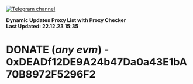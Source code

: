 [![Telegram channel](https://img.shields.io/endpoint?url=https://runkit.io/damiankrawczyk/telegram-badge/branches/master?url=https://t.me/n4z4v0d)](https://t.me/n4z4v0d) 

**Dynamic Updates Proxy List with Proxy Checker**  
**Last Updated: 22.12.23 15:35**

# DONATE (_any evm_) - 0xDEADf12DE9A24b47Da0a43E1bA70B8972F5296F2
